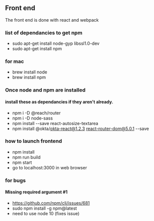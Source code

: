 ## Front end

The front end is done with react and webpack

### list of dependancies to get npm

- sudo apt-get install node-gyp libssl1.0-dev
- sudo apt-get install npm

### for mac

- brew install node
- brew install npm

### Once node and npm are installed

#### install these as dependancies if they aren't already.

- npm i -D @reach/router
- npm i -D node-sass
- npm install --save react-autosize-textarea
- npm install @okta/okta-react@1.2.3 react-router-dom@5.0.1 --save

### how to launch frontend

- npm install
- npm run build
- npm start
- go to localhost:3000 in web browser

### for bugs

#### Missing required argument #1

- https://github.com/npm/cli/issues/681
- sudo npm install -g npm@latest
- need to use node 10 (fixes issue)

